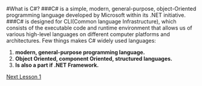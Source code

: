#What is C#?
###C# is a simple, modern, general-purpose, object-Oriented programming language developed by Microsoft within its .NET initiative.
###C# is designed for CLI(Common language Infrastructure), which consists of the executable code and runtime environment that allows us of various high-level languages on different computer platforms and architectures. Few things makes C# widely used languages:
1. **modern, general-purpose programming language.**
2. **Object Oriented, component Oriented, structured languages.**
3. **Is also a part if .NET Framework.**

[Next Lesson 1](./Lesson-1.md)
